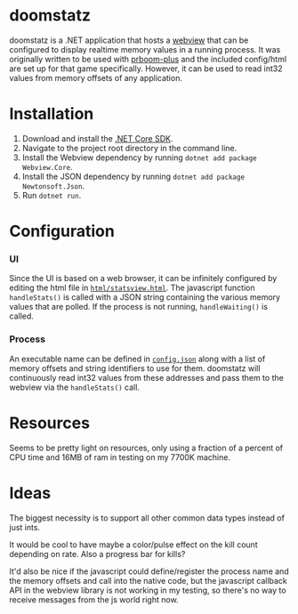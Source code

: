 # doomstatz

doomstatz is a .NET application that hosts a [webview](https://github.com/webview-cs/webview-cs) that can be configured to display realtime memory values in a running process. It was originally written to be used with [prboom-plus](https://sourceforge.net/projects/prboom-plus/) and the included config/html are set up for that game specifically. However, it can be used to read int32 values from memory offsets of any application.

# Installation

1. Download and install the [.NET Core SDK](https://dotnet.microsoft.com/download).
2. Navigate to the project root directory in the command line.
3. Install the Webview dependency by running `dotnet add package Webview.Core`.
4. Install the JSON dependency by running `dotnet add package Newtonsoft.Json`.
5. Run `dotnet run`.

# Configuration

### UI

Since the UI is based on a web browser, it can be infinitely configured by editing the html file in [`html/statsview.html`](./html/statsview.html). The javascript function `handleStats()` is called with a JSON string containing the various memory values that are polled. If the process is not running, `handleWaiting()` is called.

### Process

An executable name can be defined in [`config.json`](./config.json) along with a list of memory offsets and string identifiers to use for them. doomstatz will continuously read int32 values from these addresses and pass them to the webview via the `handleStats()` call.

# Resources

Seems to be pretty light on resources, only using a fraction of a percent of CPU time and 16MB of ram in testing on my 7700K machine.

# Ideas

The biggest necessity is to support all other common data types instead of just ints.

It would be cool to have maybe a color/pulse effect on the kill count depending on rate. Also a progress bar for kills?

It'd also be nice if the javascript could define/register the process name and the memory offsets and call into the native code, but the javascript callback API in the webview library is not working in my testing, so there's no way to receive messages from the js world right now.
